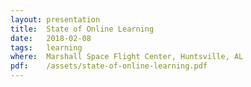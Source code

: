 ```yaml
---
layout: presentation
title:  State of Online Learning
date:   2018-02-08 
tags:   learning
where:  Marshall Space Flight Center, Huntsville, AL
pdf:    /assets/state-of-online-learning.pdf
---
```

